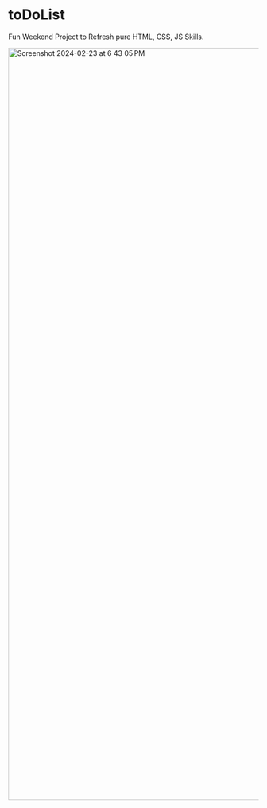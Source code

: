 # toDoList
Fun Weekend Project to Refresh pure HTML, CSS, JS Skills.

<img width="1512" alt="Screenshot 2024-02-23 at 6 43 05 PM" src="https://github.com/JoeyAlessi/toDoList/assets/112407295/75fa4111-a646-483a-87ff-dad0eb5bf486">
